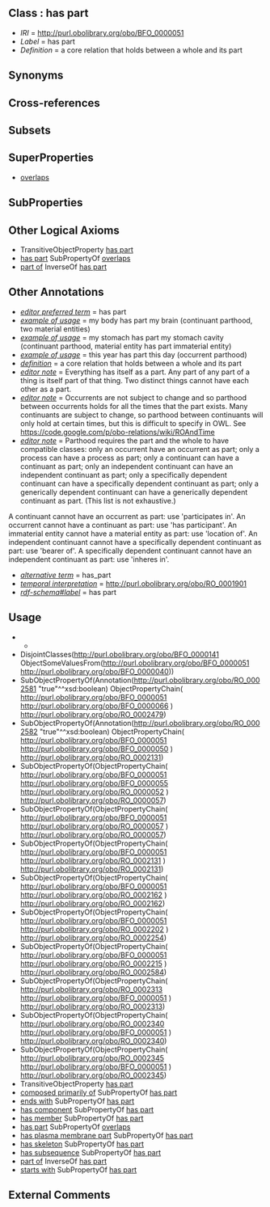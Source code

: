
## Class : has part

 * *IRI* = http://purl.obolibrary.org/obo/BFO_0000051
 * *Label* = has part
 * *Definition* = a core relation that holds between a whole and its part

## Synonyms


## Cross-references


## Subsets


## SuperProperties

 * [overlaps](../../RO/31/RO_0002131.md)

## SubProperties


## Other Logical Axioms

 * TransitiveObjectProperty [has part](../../BFO/51/BFO_0000051.md)
 * [has part](../../BFO/51/BFO_0000051.md) SubPropertyOf [overlaps](../../RO/31/RO_0002131.md)
 * [part of](../../BFO/50/BFO_0000050.md) InverseOf [has part](../../BFO/51/BFO_0000051.md)

## Other Annotations

 * *[editor preferred term](../../IAO/11/IAO_0000111.md)* = has part
 * *[example of usage](../../IAO/12/IAO_0000112.md)* = my body has part my brain (continuant parthood, two material entities)
 * *[example of usage](../../IAO/12/IAO_0000112.md)* = my stomach has part my stomach cavity (continuant parthood, material entity has part immaterial entity)
 * *[example of usage](../../IAO/12/IAO_0000112.md)* = this year has part this day (occurrent parthood)
 * *[definition](../../IAO/15/IAO_0000115.md)* = a core relation that holds between a whole and its part
 * *[editor note](../../IAO/16/IAO_0000116.md)* = Everything has itself as a part. Any part of any part of a thing is itself part of that thing. Two distinct things cannot have each other as a part.
 * *[editor note](../../IAO/16/IAO_0000116.md)* = Occurrents are not subject to change and so parthood between occurrents holds for all the times that the part exists. Many continuants are subject to change, so parthood between continuants will only hold at certain times, but this is difficult to specify in OWL. See https://code.google.com/p/obo-relations/wiki/ROAndTime
 * *[editor note](../../IAO/16/IAO_0000116.md)* = Parthood requires the part and the whole to have compatible classes: only an occurrent have an occurrent as part; only a process can have a process as part; only a continuant can have a continuant as part; only an independent continuant can have an independent continuant as part; only a specifically dependent continuant can have a specifically dependent continuant as part; only a generically dependent continuant can have a generically dependent continuant as part. (This list is not exhaustive.)

A continuant cannot have an occurrent as part: use 'participates in'. An occurrent cannot have a continuant as part: use 'has participant'. An immaterial entity cannot have a material entity as part: use 'location of'. An independent continuant cannot have a specifically dependent continuant as part: use 'bearer of'. A specifically dependent continuant cannot have an independent continuant as part: use 'inheres in'.
 * *[alternative term](../../IAO/18/IAO_0000118.md)* = has_part
 * *[temporal interpretation](../../RO/00/RO_0001900.md)* = http://purl.obolibrary.org/obo/RO_0001901
 * *[rdf-schema#label](../../el/rdf-schema#label.md)* = has part

## Usage

 * -
 * DisjointClasses(<http://purl.obolibrary.org/obo/BFO_0000141> ObjectSomeValuesFrom(<http://purl.obolibrary.org/obo/BFO_0000051> <http://purl.obolibrary.org/obo/BFO_0000040>))
 * SubObjectPropertyOf(Annotation(<http://purl.obolibrary.org/obo/RO_0002581> "true"^^xsd:boolean) ObjectPropertyChain( <http://purl.obolibrary.org/obo/BFO_0000051> <http://purl.obolibrary.org/obo/BFO_0000066> ) <http://purl.obolibrary.org/obo/RO_0002479>)
 * SubObjectPropertyOf(Annotation(<http://purl.obolibrary.org/obo/RO_0002582> "true"^^xsd:boolean) ObjectPropertyChain( <http://purl.obolibrary.org/obo/BFO_0000051> <http://purl.obolibrary.org/obo/BFO_0000050> ) <http://purl.obolibrary.org/obo/RO_0002131>)
 * SubObjectPropertyOf(ObjectPropertyChain( <http://purl.obolibrary.org/obo/BFO_0000051> <http://purl.obolibrary.org/obo/BFO_0000055> <http://purl.obolibrary.org/obo/RO_0000052> ) <http://purl.obolibrary.org/obo/RO_0000057>)
 * SubObjectPropertyOf(ObjectPropertyChain( <http://purl.obolibrary.org/obo/BFO_0000051> <http://purl.obolibrary.org/obo/RO_0000057> ) <http://purl.obolibrary.org/obo/RO_0000057>)
 * SubObjectPropertyOf(ObjectPropertyChain( <http://purl.obolibrary.org/obo/BFO_0000051> <http://purl.obolibrary.org/obo/RO_0002131> ) <http://purl.obolibrary.org/obo/RO_0002131>)
 * SubObjectPropertyOf(ObjectPropertyChain( <http://purl.obolibrary.org/obo/BFO_0000051> <http://purl.obolibrary.org/obo/RO_0002162> ) <http://purl.obolibrary.org/obo/RO_0002162>)
 * SubObjectPropertyOf(ObjectPropertyChain( <http://purl.obolibrary.org/obo/BFO_0000051> <http://purl.obolibrary.org/obo/RO_0002202> ) <http://purl.obolibrary.org/obo/RO_0002254>)
 * SubObjectPropertyOf(ObjectPropertyChain( <http://purl.obolibrary.org/obo/BFO_0000051> <http://purl.obolibrary.org/obo/RO_0002215> ) <http://purl.obolibrary.org/obo/RO_0002584>)
 * SubObjectPropertyOf(ObjectPropertyChain( <http://purl.obolibrary.org/obo/RO_0002313> <http://purl.obolibrary.org/obo/BFO_0000051> ) <http://purl.obolibrary.org/obo/RO_0002313>)
 * SubObjectPropertyOf(ObjectPropertyChain( <http://purl.obolibrary.org/obo/RO_0002340> <http://purl.obolibrary.org/obo/BFO_0000051> ) <http://purl.obolibrary.org/obo/RO_0002340>)
 * SubObjectPropertyOf(ObjectPropertyChain( <http://purl.obolibrary.org/obo/RO_0002345> <http://purl.obolibrary.org/obo/BFO_0000051> ) <http://purl.obolibrary.org/obo/RO_0002345>)
 * TransitiveObjectProperty [has part](../../BFO/51/BFO_0000051.md)
 * [composed primarily of](../../RO/73/RO_0002473.md) SubPropertyOf [has part](../../BFO/51/BFO_0000051.md)
 * [ends with](../../RO/30/RO_0002230.md) SubPropertyOf [has part](../../BFO/51/BFO_0000051.md)
 * [has component](../../RO/80/RO_0002180.md) SubPropertyOf [has part](../../BFO/51/BFO_0000051.md)
 * [has member](../../RO/51/RO_0002351.md) SubPropertyOf [has part](../../BFO/51/BFO_0000051.md)
 * [has part](../../BFO/51/BFO_0000051.md) SubPropertyOf [overlaps](../../RO/31/RO_0002131.md)
 * [has plasma membrane part](../../RO/04/RO_0002104.md) SubPropertyOf [has part](../../BFO/51/BFO_0000051.md)
 * [has skeleton](../../RO/51/RO_0002551.md) SubPropertyOf [has part](../../BFO/51/BFO_0000051.md)
 * [has subsequence](../../RO/24/RO_0002524.md) SubPropertyOf [has part](../../BFO/51/BFO_0000051.md)
 * [part of](../../BFO/50/BFO_0000050.md) InverseOf [has part](../../BFO/51/BFO_0000051.md)
 * [starts with](../../RO/24/RO_0002224.md) SubPropertyOf [has part](../../BFO/51/BFO_0000051.md)

## External Comments

